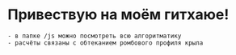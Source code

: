 # Привествую на моём гитхаюе!
    - в папке /js можно посмотреть всю алгоритматику
    - расчёты связаны с обтеканием ромбового профиля крыла